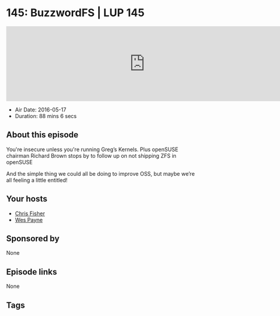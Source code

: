 # 145: BuzzwordFS | LUP 145

<iframe src="https://player.fireside.fm/v2/RUkczH-V+vNjEI_bw?theme=dark" width="740" height="200" frameborder="0" scrolling="no"></iframe>

* Air Date: 2016-05-17
* Duration: 88 mins 6 secs

## About this episode

You're insecure unless you're running Greg’s Kernels. Plus openSUSE chairman Richard Brown stops by to follow up on not shipping ZFS in openSUSE

And the simple thing we could all be doing to improve OSS, but maybe we’re all feeling a little entitled!

## Your hosts
* [Chris Fisher](https://linuxunplugged.com/hosts/chrislas)
* [Wes Payne](https://linuxunplugged.com/hosts/wes)

## Sponsored by

None



## Episode links

None



## Tags

